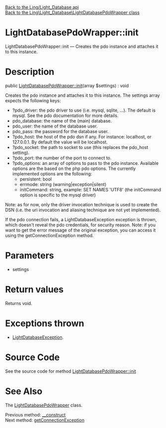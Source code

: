 [Back to the Ling/Light_Database api](https://github.com/lingtalfi/Light_Database/blob/master/doc/api/Ling/Light_Database.md)<br>
[Back to the Ling\Light_Database\LightDatabasePdoWrapper class](https://github.com/lingtalfi/Light_Database/blob/master/doc/api/Ling/Light_Database/LightDatabasePdoWrapper.md)


LightDatabasePdoWrapper::init
================



LightDatabasePdoWrapper::init — Creates the pdo instance and attaches it to this instance.




Description
================


public [LightDatabasePdoWrapper::init](https://github.com/lingtalfi/Light_Database/blob/master/doc/api/Ling/Light_Database/LightDatabasePdoWrapper/init.md)(array $settings) : void




Creates the pdo instance and attaches it to this instance.
The settings array expects the following keys:

- ?pdo_driver: the pdo driver to use (i.e. mysql, sqlite, ...). The default is mysql.
     See the pdo documentation for more details.
- pdo_database: the name of the (main) database.
- pdo_user: the name of the database user.
- pdo_pass: the password for the database user.
- ?pdo_host: the host of the pdo dsn if any. For instance: localhost, or 127.0.0.1.
         By default the value will be localhost.
- ?pdo_socket: the path to socket to use (this replaces the pdo_host setting).
- ?pdo_port: the number of the port to connect to.
- ?pdo_options: an array of options to pass to the pdo instance.
     Available options are the based on the php pdo options.
     The currently implemented options are the following:
     - persistent: bool
     - errmode: string (warning|exception|silent)
     - initCommand: string, example: SET NAMES 'UTF8'   (the initCommand option is specific to the mysql driver)



Note: as for now, only the driver invocation technique is used to create the DSN (i.e. the
uri invocation and aliasing technique are not yet implemented).


If the pdo connection fails, a LightDatabaseException exception is thrown,
which doesn't reveal the pdo credentials, for security reason.
Note: if you want to get the error message of the original exception, you can access it using the
getConnectionException method.




Parameters
================


- settings

    


Return values
================

Returns void.


Exceptions thrown
================

- [LightDatabaseException](https://github.com/lingtalfi/Light_Database/blob/master/doc/api/Ling/Light_Database/Exception/LightDatabaseException.md).&nbsp;







Source Code
===========
See the source code for method [LightDatabasePdoWrapper::init](https://github.com/lingtalfi/Light_Database/blob/master/LightDatabasePdoWrapper.php#L71-L128)


See Also
================

The [LightDatabasePdoWrapper](https://github.com/lingtalfi/Light_Database/blob/master/doc/api/Ling/Light_Database/LightDatabasePdoWrapper.md) class.

Previous method: [__construct](https://github.com/lingtalfi/Light_Database/blob/master/doc/api/Ling/Light_Database/LightDatabasePdoWrapper/__construct.md)<br>Next method: [getConnectionException](https://github.com/lingtalfi/Light_Database/blob/master/doc/api/Ling/Light_Database/LightDatabasePdoWrapper/getConnectionException.md)<br>

